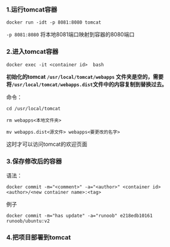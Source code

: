 

### 1.运行tomcat容器

```
docker run -idt -p 8081:8080 tomcat
```

`-p 8081:8080`	将本地8081端口映射到容器的8080端口

### 2.进入tomcat容器

```
docker exec -it <container id>	bash
```

**初始化的tomcat `/usr/local/tomcat/webapps` 文件夹是空的，需要将`/usr/local/tomcat/webapps.dist`文件中的内容复制到替换过去。**

命令：

```
cd /usr/local/tomcat

rm webapps<本地文件夹>

mv webapps.dist<源文件> webapps<要更改的名字>
```

这时才可以访问tomcat的欢迎页面

### 3.保存修改后的容器

语法：

```
docker commit -m="<comment>" -a="<author>" <container id> <author>/<new container name>:<tag>
```

例子

```
docker commit -m="has update" -a="runoob" e218edb10161 runoob/ubuntu:v2
```

### 4.把项目部署到tomcat

